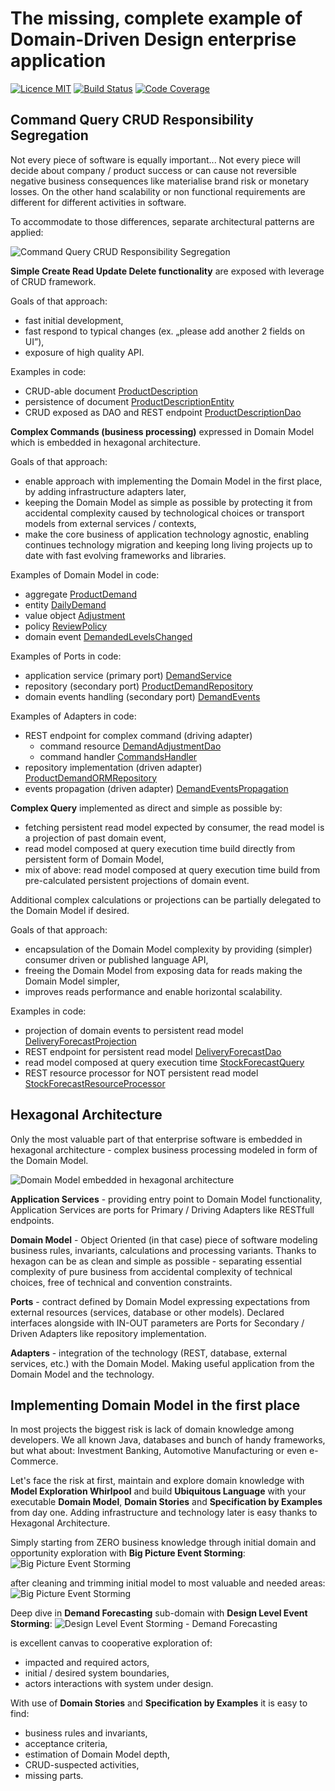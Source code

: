 # The missing, complete example of Domain-Driven Design enterprise application

[![Licence MIT](http://img.shields.io/badge/license-MIT-green.svg)](https://opensource.org/licenses/MIT)
[![Build Status](https://travis-ci.org/ddd-by-examples/factory.svg?branch=master)](https://travis-ci.org/ddd-by-examples/factory)
[![Code Coverage](https://codecov.io/gh/ddd-by-examples/factory/branch/master/graph/badge.svg)](https://codecov.io/gh/ddd-by-examples/factory)

## Command Query CRUD Responsibility Segregation
Not every piece of software is equally important...
Not every piece will decide about company / product success or can cause not reversible
negative business consequences like materialise brand risk or monetary losses.
On the other hand scalability or non functional requirements are different for different activities in software.

To accommodate to those differences, separate architectural patterns are applied:

![Command Query CRUD Responsibility Segregation](command-query-crud.png)

**Simple Create Read Update Delete functionality** are exposed with leverage of CRUD framework.

Goals of that approach:
- fast initial development,
- fast respond to typical changes (ex. „please add another 2 fields on UI”),
- exposure of high quality API.

Examples in code:
- CRUD-able document [ProductDescription](product-management-adapters/src/main/java/io/dddbyexamples/factory/product/management/ProductDescription.java)
- persistence of document [ProductDescriptionEntity](product-management-adapters/src/main/java/io/dddbyexamples/factory/product/management/ProductDescriptionEntity.java)
- CRUD exposed as DAO and REST endpoint [ProductDescriptionDao](product-management-adapters/src/main/java/io/dddbyexamples/factory/product/management/ProductDescriptionDao.java)

**Complex Commands (business processing)** expressed in Domain Model which is embedded in hexagonal architecture.

Goals of that approach:
- enable approach with implementing the Domain Model in the first place, by adding infrastructure adapters later,
- keeping the Domain Model as simple as possible by protecting it from accidental complexity
caused by technological choices or transport models from external services / contexts,
- make the core business of application technology agnostic, enabling continues technology
migration and keeping long living projects up to date with fast evolving frameworks and libraries.

Examples of Domain Model in code:
- aggregate [ProductDemand](demand-forecasting-model/src/main/java/io/dddbyexamples/factory/demand/forecasting/ProductDemand.java)
- entity [DailyDemand](demand-forecasting-model/src/main/java/io/dddbyexamples/factory/demand/forecasting/DailyDemand.java)
- value object [Adjustment](demand-forecasting-model/src/main/java/io/dddbyexamples/factory/demand/forecasting/Adjustment.java)
- policy [ReviewPolicy](demand-forecasting-model/src/main/java/io/dddbyexamples/factory/demand/forecasting/ReviewPolicy.java)
- domain event [DemandedLevelsChanged](shared-kernel-model/src/main/java/io/dddbyexamples/factory/demand/forecasting/DemandedLevelsChanged.java)

Examples of Ports in code:
- application service (primary port) [DemandService](demand-forecasting-model/src/main/java/io/dddbyexamples/factory/demand/forecasting/DemandService.java)
- repository (secondary port) [ProductDemandRepository](demand-forecasting-model/src/main/java/io/dddbyexamples/factory/demand/forecasting/ProductDemandRepository.java)
- domain events handling (secondary port) [DemandEvents](demand-forecasting-model/src/main/java/io/dddbyexamples/factory/demand/forecasting/DemandEvents.java)

Examples of Adapters in code:
- REST endpoint for complex command (driving adapter)
  - command resource [DemandAdjustmentDao](demand-forecasting-adapters/src/main/java/io/dddbyexamples/factory/demand/forecasting/command/DemandAdjustmentDao.java)
  - command handler [CommandsHandler](demand-forecasting-adapters/src/main/java/io/dddbyexamples/factory/demand/forecasting/command/CommandsHandler.java)
- repository implementation (driven adapter) [ProductDemandORMRepository](demand-forecasting-adapters/src/main/java/io/dddbyexamples/factory/demand/forecasting/ProductDemandORMRepository.java)
- events propagation (driven adapter) [DemandEventsPropagation](app-monolith/src/main/java/io/dddbyexamples/factory/demand/forecasting/DemandEventsPropagation.java)

**Complex Query** implemented as direct and simple as possible by:
- fetching persistent read model expected by consumer, the read model is a projection of past domain event,
- read model composed at query execution time build directly from persistent form of Domain Model,
- mix of above: read model composed at query execution time build from pre-calculated persistent projections of domain event.

Additional complex calculations or projections can be partially delegated to the Domain Model if desired.

Goals of that approach:
- encapsulation of the Domain Model complexity by providing (simpler) consumer driven or published language API,
- freeing the Domain Model from exposing data for reads making the Domain Model simpler,
- improves reads performance and enable horizontal scalability.

Examples in code:
- projection of domain events to persistent read model [DeliveryForecastProjection](demand-forecasting-adapters/src/main/java/io/dddbyexamples/factory/delivery/planning/projection/DeliveryForecastProjection.java)
- REST endpoint for persistent read model [DeliveryForecastDao](demand-forecasting-adapters/src/main/java/io/dddbyexamples/factory/delivery/planning/projection/DeliveryForecastDao.java)
- read model composed at query execution time [StockForecastQuery](app-monolith/src/main/java/io/dddbyexamples/factory/stock/forecast/StockForecastQuery.java)
- REST resource processor for NOT persistent read model [StockForecastResourceProcessor](app-monolith/src/main/java/io/dddbyexamples/factory/stock/forecast/ressource/StockForecastResourceProcessor.java)

## Hexagonal Architecture
Only the most valuable part of that enterprise software is embedded in hexagonal architecture -
complex business processing modeled in form of the Domain Model.

![Domain Model embedded in hexagonal architecture](hexagon.png)

**Application Services** - providing entry point to Domain Model functionality,
Application Services are ports for Primary / Driving Adapters like RESTfull endpoints.

**Domain Model** - Object Oriented (in that case) piece of software modeling business rules, invariants,
calculations and processing variants.
Thanks to hexagon can be as clean and simple as possible - separating essential complexity of pure business
from accidental complexity of technical choices, free of technical and convention constraints.

**Ports** - contract defined by Domain Model expressing expectations from external resources (services, database or other models).
Declared interfaces alongside with IN-OUT parameters are Ports for Secondary / Driven Adapters like repository implementation.

**Adapters** - integration of the technology (REST, database, external services, etc.) with the Domain Model.
Making useful application from the Domain Model and the technology.


## Implementing Domain Model in the first place
In most projects the biggest risk is lack of domain knowledge among developers. We all known Java,
databases and bunch of handy frameworks, but what about: Investment Banking, Automotive Manufacturing or even e-Commerce.

Let's face the risk at first, maintain and explore domain knowledge
with **Model Exploration Whirlpool** and build **Ubiquitous Language** with your executable **Domain Model**,
**Domain Stories** and **Specification by Examples** from day one.
Adding infrastructure and technology later is easy thanks to Hexagonal Architecture.

Simply starting from ZERO business knowledge through initial domain and opportunity exploration with **Big Picture Event Storming**:
![Big Picture Event Storming](es-big-picture-original.jpg)

after cleaning and trimming initial model to most valuable and needed areas: 
![Big Picture Event Storming](es-big-picture-cleaned.jpg)

Deep dive in **Demand Forecasting** sub-domain with **Design Level Event Storming**:
![Design Level Event Storming - Demand Forecasting](es-design-demand-forecasting.jpg)

is excellent canvas to cooperative exploration of:
- impacted and required actors,
- initial / desired system boundaries,
- actors interactions with system under design.

With use of **Domain Stories** and **Specification by Examples** it is easy to find:
- business rules and invariants,
- acceptance criteria,
- estimation of Domain Model depth,
- CRUD-suspected activities,
- missing parts.

